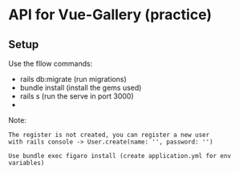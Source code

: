 # API for Vue-Gallery (practice)

## Setup 

Use the fllow commands:

- rails db:migrate (run migrations)
- bundle install (install the gems used)
- rails s (run the serve in port 3000)
- 

Note: 

    The register is not created, you can register a new user
    with rails console -> User.create(name: '', password: '')

    Use bundle exec figaro install (create application.yml for env variables)